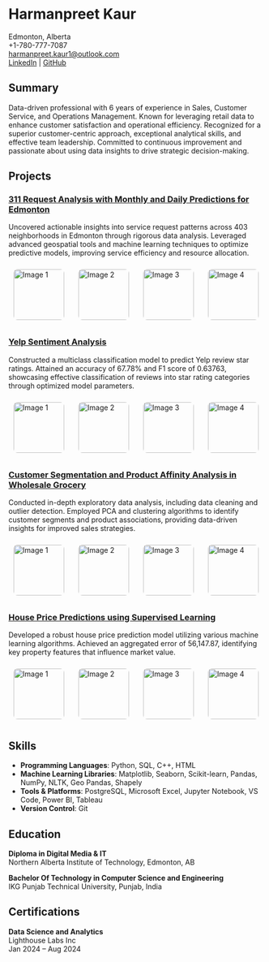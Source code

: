 # Harmanpreet Kaur

Edmonton, Alberta  
+1-780-777-7087  
harmanpreet.kaur1@outlook.com  
[LinkedIn](#) | [GitHub](#)  

## Summary

Data-driven professional with 6 years of experience in Sales, Customer Service, and Operations Management. Known for leveraging retail data to enhance customer satisfaction and operational efficiency. Recognized for a superior customer-centric approach, exceptional analytical skills, and effective team leadership. Committed to continuous improvement and passionate about using data insights to drive strategic decision-making.

## Projects

### [311 Request Analysis with Monthly and Daily Predictions for Edmonton](https://github.com/hrmn-preet/City-of-Edmonton-311-Requests-Analysis-)
Uncovered actionable insights into service request patterns across 403 neighborhoods in Edmonton through rigorous data analysis. Leveraged advanced geospatial tools and machine learning techniques to optimize predictive models, improving service efficiency and resource allocation.

<div style="display: flex; justify-content: space-between;">
    <div style="margin: 10px;">
        <img src="path/to/image1a.jpg" alt="Image 1" style="width: 100px; border-radius: 8px;">
    </div>
    <div style="margin: 10px;">
        <img src="path/to/image1b.jpg" alt="Image 2" style="width: 100px; border-radius: 8px;">
    </div>
    <div style="margin: 10px;">
        <img src="path/to/image1c.jpg" alt="Image 3" style="width: 100px; border-radius: 8px;">
    </div>
    <div style="margin: 10px;">
        <img src="path/to/image1d.jpg" alt="Image 4" style="width: 100px; border-radius: 8px;">
    </div>
</div>

### [Yelp Sentiment Analysis](link_to_project_2)
Constructed a multiclass classification model to predict Yelp review star ratings. Attained an accuracy of 67.78% and F1 score of 0.63763, showcasing effective classification of reviews into star rating categories through optimized model parameters.

<div style="display: flex; justify-content: space-between;">
    <div style="margin: 10px;">
        <img src="path/to/image2a.jpg" alt="Image 1" style="width: 100px; border-radius: 8px;">
    </div>
    <div style="margin: 10px;">
        <img src="path/to/image2b.jpg" alt="Image 2" style="width: 100px; border-radius: 8px;">
    </div>
    <div style="margin: 10px;">
        <img src="path/to/image2c.jpg" alt="Image 3" style="width: 100px; border-radius: 8px;">
    </div>
    <div style="margin: 10px;">
        <img src="path/to/image2d.jpg" alt="Image 4" style="width: 100px; border-radius: 8px;">
    </div>
</div>

### [Customer Segmentation and Product Affinity Analysis in Wholesale Grocery](link_to_project_3)
Conducted in-depth exploratory data analysis, including data cleaning and outlier detection. Employed PCA and clustering algorithms to identify customer segments and product associations, providing data-driven insights for improved sales strategies.

<div style="display: flex; justify-content: space-between;">
    <div style="margin: 10px;">
        <img src="path/to/image3a.jpg" alt="Image 1" style="width: 100px; border-radius: 8px;">
    </div>
    <div style="margin: 10px;">
        <img src="path/to/image3b.jpg" alt="Image 2" style="width: 100px; border-radius: 8px;">
    </div>
    <div style="margin: 10px;">
        <img src="path/to/image3c.jpg" alt="Image 3" style="width: 100px; border-radius: 8px;">
    </div>
    <div style="margin: 10px;">
        <img src="path/to/image3d.jpg" alt="Image 4" style="width: 100px; border-radius: 8px;">
    </div>
</div>

### [House Price Predictions using Supervised Learning](link_to_project_4)
Developed a robust house price prediction model utilizing various machine learning algorithms. Achieved an aggregated error of 56,147.87, identifying key property features that influence market value.

<div style="display: flex; justify-content: space-between;">
    <div style="margin: 10px;">
        <img src="path/to/image4a.jpg" alt="Image 1" style="width: 100px; border-radius: 8px;">
    </div>
    <div style="margin: 10px;">
        <img src="path/to/image4b.jpg" alt="Image 2" style="width: 100px; border-radius: 8px;">
    </div>
    <div style="margin: 10px;">
        <img src="path/to/image4c.jpg" alt="Image 3" style="width: 100px; border-radius: 8px;">
    </div>
    <div style="margin: 10px;">
        <img src="path/to/image4d.jpg" alt="Image 4" style="width: 100px; border-radius: 8px;">
    </div>
</div>

## Skills

- **Programming Languages**: Python, SQL, C++, HTML
- **Machine Learning Libraries**: Matplotlib, Seaborn, Scikit-learn, Pandas, NumPy, NLTK, Geo Pandas, Shapely
- **Tools & Platforms**: PostgreSQL, Microsoft Excel, Jupyter Notebook, VS Code, Power BI, Tableau
- **Version Control**: Git

## Education

**Diploma in Digital Media & IT**  
Northern Alberta Institute of Technology, Edmonton, AB

**Bachelor Of Technology in Computer Science and Engineering**  
IKG Punjab Technical University, Punjab, India

## Certifications

**Data Science and Analytics**  
Lighthouse Labs Inc  
Jan 2024 – Aug 2024
